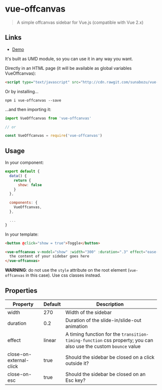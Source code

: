 # vue-offcanvas

> A simple offcanvas sidebar for Vue.js (compatible with Vue 2.x)

## Links
- [Demo](https://jsbin.com/lihagap/edit?html,output)

It's built as UMD module, so you can use it in any way you want.

Directly in an HTML page (it will be available as global variables VueOffcanvas):

``` html
<script type="text/javascript" src="http://cdn.rawgit.com/sunabozu/vue-offcanvas/master/index.js"></script>
```

Or by installing...

```
npm i vue-offcanvas --save
```

...and then importing it:

``` javascript
import VueOffcanvas from 'vue-offcanvas'

// or

const VueOffcanvas = require('vue-offcanvas')
```

## Usage

In your component:
``` javascript
export default {
  data() {
    return {
      show: false
    }
  },

  components: {
    VueOffcanvas,
  },

  ...
}
```

In your template:
``` html
<button @click="show = true">Toggle</button>

<vue-offcanvas v-model="show" :width="300" :duration=".3" effect="ease-in-out">
  the content of your sidebar goes here
</vue-offcanvas>
```

**WARNING**: do not use the `style` attribute on the root element (`vue-offcanvas` in this case). Use css classes instead.

## Properties

Property | Default | Description
-------- | ------ | -----------
width | 270 | Width of the sidebar
duration | 0.2 | Duration of the slide-in/slide-out animation
effect | linear| A timing function for the `transition-timing-function` css property; you can also use the custom `bounce` value
close-on-external-click | true | Should the sidebar be closed on a click outside it?
close-on-esc | true | Should the sidebar be closed on an Esc key?


